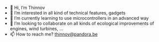 - 👋 Hi, I’m Thinnov
- 👀 I’m interested in all kind of technical features, gadgets
- 🌱 I’m currently learning to use microcontrollers in an advanced way
- 💞️ I’m looking to collaborate on all kinds of ecological improvements of engines, wind turbines, ...
- 📫 How to reach me? thinnov@pandora.be

<!---
Thinnov/Thinnov is a ✨ special ✨ repository because its `README.md` (this file) appears on your GitHub profile.
You can click the Preview link to take a look at your changes.
--->
